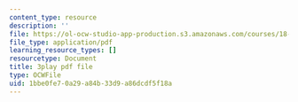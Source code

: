 ```yaml
---
content_type: resource
description: ''
file: https://ol-ocw-studio-app-production.s3.amazonaws.com/courses/18-01sc-single-variable-calculus-fall-2010/1bbe0fe70a29a84b33d9a86dcdf5f18a_BGE3wb7H2PA.pdf
file_type: application/pdf
learning_resource_types: []
resourcetype: Document
title: 3play pdf file
type: OCWFile
uid: 1bbe0fe7-0a29-a84b-33d9-a86dcdf5f18a
---
```

